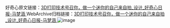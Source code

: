 好奇心原文链接：[3D打印技术号召你，做一个迷你的自己来自拍_设计_好奇心日报-马梦涵 ](https://www.qdaily.com/articles/10884.html)
WebArchive归档链接：[3D打印技术号召你，做一个迷你的自己来自拍_设计_好奇心日报-马梦涵 ](http://web.archive.org/web/20190623163328/https://www.qdaily.com/articles/10884.html)
![image](http://ww3.sinaimg.cn/large/007d5XDply1g3wcd54mt4j30u08d67vz)